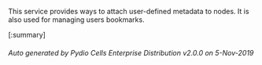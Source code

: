 






This service provides ways to attach user-defined metadata to nodes. It is also used for managing users bookmarks.

[:summary]

###### Auto generated by Pydio Cells Enterprise Distribution v2.0.0 on 5-Nov-2019

